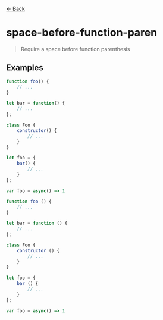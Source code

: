 [&#x2190; Back](./)
# space-before-function-paren

> Require a space before function parenthesis 

 

## Examples

<code-highlight>
 
<div slot="correct">

```js
function foo() {
    // ...
}

let bar = function() {
    // ...
};

class Foo {
    constructor() {
        // ...
    }
}

let foo = {
    bar() {
        // ...
    }
};

var foo = async() => 1

```

</div>

 
<div slot="incorrect">

```js
function foo () {
    // ...
}

let bar = function () {
    // ...
};

class Foo {
    constructor () {
        // ...
    }
}

let foo = {
    bar () {
        // ...
    }
};

var foo = async() => 1

```

</div>

 
</code-highlight>


